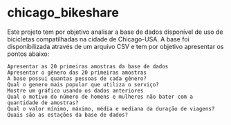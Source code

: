 # chicago_bikeshare


Este projeto tem por objetivo analisar a base de dados disponível de uso de bicicletas
compatilhadas na cidade de Chicago-USA. A base foi disponibilizada através de um
arquivo CSV e tem por objetivo apresentar os pontos abaixo:

    Apresentar as 20 primeiras amostras da base de dados
    Apresentar o gênero das 20 primeiras amostras
    A base possui quantas pessoas de cada gênero?
    Qual o genero mais popular que utiliza o serviço?
    Mostre um gráfico usando os dados anteriores
    Qual o motivo do número de homens e mulheres não bater com a quantidade de amostras?
    Qual o valor mínimo, máximo, média e mediana da duração de viagens?
    Quais são as estações da base de dados?
